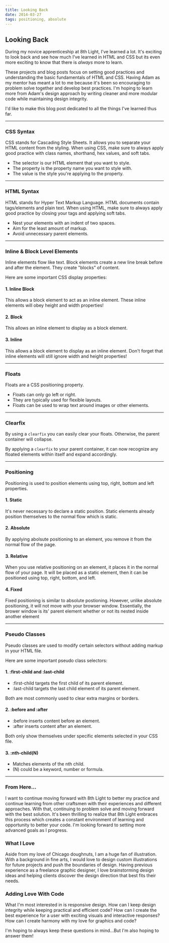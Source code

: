 ```yaml
---
title: Looking Back
date: 2014-03-27
tags: positioning, absolute
---
```


<article>
<h1>Looking Back</h1>
<p>During my novice apprenticeship at 8th Light, I've learned a lot. It's exciting to look back and see how much I've learned in HTML and CSS but its even more exciting to know that there is <em>always</em> more to learn.</p>

<p>These projects and blog posts focus on setting good practices and understanding the basic fundamentals of HTML and CSS. Having Adam as my mentor has meant a lot to me because it's been so encouraging to problem solve together and develop best practices. I'm hoping to learn more from Adam's design approach by writing cleaner and more modular code while maintaining design integrity.</p>

<p>I'd like to make this blog post dedicated to all the things I've learned thus far.</p>

<hr class="divider">

<h3>CSS Syntax</h3>
<p>CSS stands for Cascading Style Sheets. It allows you to separate your HTML content from the styling. When using CSS, make sure to always apply good practice with class names, shorthand, hex values, and soft tabs.</p>
<script src="https://gist.github.com/CassieShumway/9530735.js"></script>
<ul>
  <li class="feather-image">The selector is our HTML element that you want to style.</li> 
  <li class="feather-image">The property is the property name you want to style with.</li>
  <li class="feather-image">The value is the style you're applying to the property.</li>
</ul>

<hr class="divider">

<h3>HTML Syntax</h3>
<p>HTML stands for Hyper Text Markup Language. HTML documents contain tags/elements and plain text. When using HTML, make sure to always apply good practice by closing your tags and applying soft tabs.</p>
<script src="https://gist.github.com/CassieShumway/9815420.js"></script>
<ul>
  <li class="feather-image">Nest your elements with an indent of two spaces.</li>
  <li class="feather-image">Aim for the least amount of markup.</li>
  <li class="feather-image">Avoid unnecessary parent elements.</li>
</ul>

<hr class="divider">

<h3>Inline &amp; Block Level Elements</h3>
<p>Inline elements flow like text. Block elements create a new line break before and after the element. They create "blocks" of content.</p>
<p>Here are some important CSS display properties:</p>

<h4>1. Inline Block</h4>
<script src="https://gist.github.com/CassieShumway/9253123.js"></script>
<p>This allows a block element to act as an inline element. These inline elements will obey height and width properties!</p>

<h4>2. Block</h4>
<script src="https://gist.github.com/CassieShumway/9254434.js"></script>
<p>This allows an inline element to display as a block element.</p>

<h4>3. Inline</h4>
<script src="https://gist.github.com/CassieShumway/9255164.js"></script>
<p>This allows a block element to display as an inline element. Don't forget that inline elements will still ignore width and height properties!</p>

<hr class="divider">

<h3>Floats</h3>
<p>Floats are a CSS positioning property. </p>
<script src="https://gist.github.com/CassieShumway/9398169.js"></script>
<ul>
  <li class="feather-image">Floats can only go left or right.</li>
  <li class="feather-image">They are typically used for flexible layouts.</li>
  <li class="feather-image">Floats can be used to wrap text around images or other elements.</li>
</ul>

<hr class="divider">

<h3>Clearfix</h3>
<p>By using a <code>clearfix</code> you can easily clear your floats. Otherwise, the parent container will collapse.</p>
<script src="https://gist.github.com/CassieShumway/9357122.js"></script>
<p>By applying a <code>clearfix</code> to your parent container, it can now recognize any floated elements within itself and expand accordingly.</p>

<hr class="divider">

<h3>Positioning</h3>
<p>Positioning is used to position elements using top, right, bottom and left properties.</p>

<h4>1. Static</h4>
<script src="https://gist.github.com/CassieShumway/9819110.js"></script>
<p>It's never necessary to declare a static position. Static elements already position themselves to the normal flow which is static.</p>

<h4>2. Absolute</h4>
<script src="https://gist.github.com/CassieShumway/9819215.js"></script>
<p>By applying abolsute positioning to an element, you remove it from the normal flow of the page. </p>

<h4>3. Relative</h4>
<script src="https://gist.github.com/CassieShumway/9825552.js"></script>
<p>When you use relative positioning on an element, it places it in the normal flow of your page. It will be placed as a static element, then it can be positioned using top, right, bottom, and left.</p>

<h4>4. Fixed</h4>
<script src="https://gist.github.com/CassieShumway/9825614.js"></script>
<p>Fixed positioning is similar to absolute postioning. However, unlike absolute positioning, it will not move with your browser window. Essentially, the brower window is its' parent element whether or not its nested inside another element</p>

<hr class="divider"> 

<h3>Pseudo Classes</h3>
<p>Pseudo classes are used to modify certain selectors without adding markup in your HTML file.</p>
<script src="https://gist.github.com/CassieShumway/9479800.js"></script>
<p>Here are some important pseudo class selectors:</p>
<h4>1. :first-child and :last-child</h4>
<script src="https://gist.github.com/CassieShumway/9826457.js"></script>
<ul>
  <li class="feather-image">:first-child targets the first child of its parent element.</li>
  <li class="feather-image">:last-child targets the last child element of its parent element.</li>
</ul>
<p>Both are most commonly used to clear extra margins or borders.</p>

<h4>2. :before and :after</h4>
<script src="https://gist.github.com/CassieShumway/9826461.js"></script>
<ul>
  <li class="feather-image">:before inserts content before an element.</li>
  <li class="feather-image">:after inserts content after an element.</li>
</ul>
<p>Both only show themselves under specific elements selected in your CSS file.</p>

<h4>3. :nth-child(N)</h4>
<script src="https://gist.github.com/CassieShumway/9826534.js"></script>
<ul>
  <li class="feather-image">Matches elements of the nth child.</li>
  <li class="feather-image">(N) could be a keyword, number or formula.</li>
</ul>

<hr class="divider"> 

<h3>From Here...</h3>
<p>I want to continue moving forward with 8th Light to better my practice and continue learning from other craftsmen with their experiences and different approaches. With that, continuing to problem solve and moving forward with the best solution. It's been thrilling to realize that 8th Light embraces this process which creates a constant environment of learning and opportunity to better your code. I'm looking forward to setting more advanced goals as I progress. 

<h3>What I Love</h3>
<p>Aside from my love of Chicago doughnuts, I am a huge fan of illustration. With a background in fine arts, I would love to design custom illustrations for future projects and push the boundaries of design. Having previous experience as a freelance graphic designer, I love brainstorming design ideas and helping clients discover the design direction that best fits their needs.</p>

<h3>Adding Love With Code</h3> 
<p>What I'm most interested in is responsive design. How can I keep design integrity while keeping practical and efficient code? How can I create the best experience for a user with exciting visuals and interactive responses? How can I create harmony with my love for graphics and code?</p>

<p>I'm hoping to always keep these questions in mind...But I'm also hoping to answer them!</p>

</article>